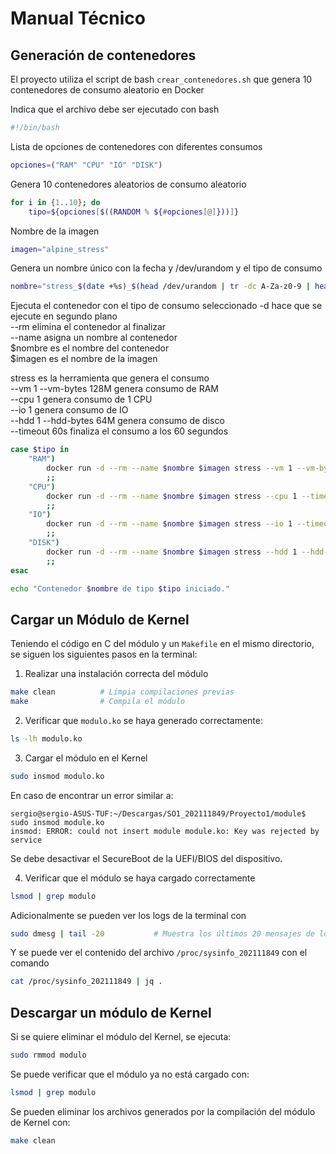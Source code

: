 # Manual Técnico

## Generación de contenedores
El proyecto utiliza el script de bash `crear_contenedores.sh` que genera 10 contenedores de consumo aleatorio en Docker

Indica que el archivo debe ser ejecutado con bash
```bash
#!/bin/bash
```

Lista de opciones de contenedores con diferentes consumos
```bash
opciones=("RAM" "CPU" "IO" "DISK")
```

Genera 10 contenedores aleatorios de consumo aleatorio
```bash
for i in {1..10}; do
    tipo=${opciones[$((RANDOM % ${#opciones[@]}))]}
```

Nombre de la imagen
```bash
imagen="alpine_stress"
```

Genera un nombre único con la fecha y /dev/urandom y el tipo de consumo
```bash
nombre="stress_$(date +%s)_$(head /dev/urandom | tr -dc A-Za-z0-9 | head -c 6)_$tipo"
```

Ejecuta el contenedor con el tipo de consumo seleccionado
-d hace que se ejecute en segundo plano  
--rm elimina el contenedor al finalizar  
--name asigna un nombre al contenedor  
$nombre es el nombre del contenedor   
$imagen es el nombre de la imagen  

stress es la herramienta que genera el consumo  
--vm 1 --vm-bytes 128M genera consumo de RAM  
--cpu 1 genera consumo de 1 CPU  
--io 1 genera consumo de IO  
--hdd 1 --hdd-bytes 64M genera consumo de disco  
--timeout 60s finaliza el consumo a los 60 segundos  

```BASH
case $tipo in
    "RAM")
        docker run -d --rm --name $nombre $imagen stress --vm 1 --vm-bytes 128M --timeout 30s
        ;;
    "CPU")
        docker run -d --rm --name $nombre $imagen stress --cpu 1 --timeout 30s
        ;;
    "IO")
        docker run -d --rm --name $nombre $imagen stress --io 1 --timeout 30s
        ;;
    "DISK")
        docker run -d --rm --name $nombre $imagen stress --hdd 1 --hdd-bytes 16M --timeout 30s
        ;;
esac

echo "Contenedor $nombre de tipo $tipo iniciado."
```


## Cargar un Módulo de Kernel

Teniendo el código en C del módulo y un `Makefile` en el mismo directorio, se siguen los siguientes pasos en la terminal:

1. Realizar una instalación correcta del módulo
```bash
make clean          # Limpia compilaciones previas
make                # Compila el módulo
```

2. Verificar que `modulo.ko` se haya generado correctamente:
```bash
ls -lh modulo.ko
```

3. Cargar el módulo en el Kernel
```bash
sudo insmod modulo.ko
```

En caso de encontrar un error similar a:

```
sergio@sergio-ASUS-TUF:~/Descargas/SO1_202111849/Proyecto1/module$ sudo insmod module.ko
insmod: ERROR: could not insert module module.ko: Key was rejected by service
```

Se debe desactivar el SecureBoot de la UEFI/BIOS del dispositivo.

4. Verificar que el módulo se haya cargado correctamente
```bash
lsmod | grep modulo
```

Adicionalmente se pueden ver los logs de la terminal con
```bash
sudo dmesg | tail -20           # Muestra los últimos 20 mensajes de los logs
```

Y se puede ver el contenido del archivo `/proc/sysinfo_202111849` con el comando
```bash
cat /proc/sysinfo_202111849 | jq .
```

## Descargar un módulo de Kernel
Si se quiere eliminar el módulo del Kernel, se ejecuta:

```bash
sudo rmmod modulo
```

Se puede verificar que el módulo ya no está cargado con:
```bash
lsmod | grep modulo
```

Se pueden eliminar los archivos generados por la compilación del módulo de Kernel con:
```bash
make clean
```